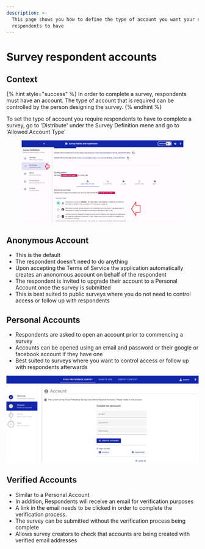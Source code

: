```yaml
---
description: >-
  This page shows you how to define the type of account you want your survey
  respondents to have
---
```


# Survey respondent accounts

## Context

{% hint style="success" %}
In order to complete a survey, respondents must have an account.  The type of account that is required can be controlled by the person designing the survey.  &#x20;
{% endhint %}

To set the type of account you require respondents to have to complete a survey, go to 'Distribute' under the Survey Definition mene and go to 'Allowed Account Type'

&#x20;

<figure><img src="../../../.gitbook/assets/image.png" alt=""><figcaption></figcaption></figure>

## Anonymous Account

* This is the default &#x20;
* The respondent doesn't need to do anything
* Upon accepting the Terms of Service the application automatically creates an anonomous account on behalf of the respondent
* The respondent is invited to upgrade their account to a Personal Account once the survey is submitted
* This is best suited to public surveys where you do not need to control access or follow up with respondents

## Personal Accounts

* Respondents are asked to open an account prior to commencing a survey
* Accounts can be opened using an email and password or their google or facebook account if they have one
* &#x20;Best suited to surveys where you want to control access or follow up with respondents afterwards

![](<../../../.gitbook/assets/image (317) (1) (1) (1) (1) (1).png>)

## Verified Accounts

* Similar to a Personal Account
* In addition, Respondents will receive an email for verification purposes
* A link in the email needs to be clicked in order to complete the verification process. &#x20;
* The survey can be submitted without the verification process being complete
* Allows survey creators to check that accounts are being created with verified email addresses
